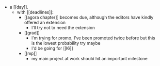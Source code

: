 - a [[day]].
  - with [[deadlines]]:
    - [[agora chapter]] becomes due, although the editors have kindly offered an extension
      - I'll try not to need the extension
    - [[grad]]
      - I'm trying for promo, I've been promoted twice before but this is the lowest probability try maybe
      - I'd be going for [[l6]]
    - [[mp]]
      - my main project at work should hit an important milestone
